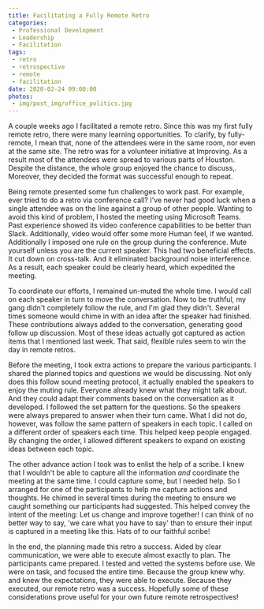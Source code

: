 ```yaml
---
title: Facilitating a Fully Remote Retro
categories:
 - Professional Development
 - Leadership
 - Facilitation
tags:
 - retro
 - retrospective
 - remote
 - facilitation
date: 2020-02-24 09:00:00
photos: 
 - img/post_img/office_politics.jpg
---
```


A couple weeks ago I facilitated a remote retro. Since this was my first fully remote retro, there were many learning opportunities. To clarify, by fully-remote, I mean that, none of the attendees were in the same room, nor even at the same site. The retro was for a volunteer initiative at Improving. As a result most of the attendees were spread to various parts of Houston. Despite the distance, the whole group enjoyed the chance to discuss,. Moreover, they decided the format was successful enough to repeat.

Being remote presented some fun challenges to work past. For example, ever tried to do a retro via conference call? I've never had good luck when a single attendee was on the line against a group of other people. Wanting to avoid this kind of problem, I hosted the meeting using Microsoft Teams. Past experience showed its video conference capabilities to be better than Slack. Additionally, video would offer some more Human feel, if we wanted. Additionally I imposed one rule on the group during the conference. Mute yourself unless you are the current speaker. This had two beneficial effects. It cut down on cross-talk. And it eliminated background noise interference. As a result, each speaker could be clearly heard, which expedited the meeting.

To coordinate our efforts, I remained un-muted the whole time. I would call on each speaker in turn to move the conversation. Now to be truthful, my gang didn't completely follow the rule, and I'm glad they didn't. Several times someone would chime in with an idea after the speaker had finished. These contributions always added to the conversation, generating good follow up discussion. Most of these ideas actually got captured as action items that I mentioned last week. That said, flexible rules seem to win the day in remote retros. 

Before the meeting, I took extra actions to prepare the various participants. I shared the planned topics and questions we would be discussing. Not only does this follow sound meeting protocol, it actually enabled the speakers to enjoy the muting rule. Everyone already knew what they might talk about. And they could adapt their comments based on the conversation as it developed. I followed the set pattern for the questions. So the speakers were always prepared to answer when their turn came. What I did not do, however, was follow the same pattern of speakers in each topic. I called on a different order of speakers each time. This helped keep people engaged. By changing the order, I allowed different speakers to expand on existing ideas between each topic.

The other advance action I took was to enlist the help of a scribe. I knew that I wouldn't be able to capture all the information _and_ coordinate the meeting at the same time. I could capture some, but I needed help. So I arranged for one of the participants to help me capture actions and thoughts. He chimed in several times during the meeting to ensure we caught something our participants had suggested. This helped convey the intent of the meeting: Let us change and improve together! I can think of no better way to say, 'we care what you have to say' than to ensure their input is captured in a meeting like this. Hats of to our faithful scribe!

In the end, the planning made this retro a success. Aided by clear communication, we were able to execute almost exactly to plan. The participants came prepared. I tested and vetted the systems before use. We were on task, and focused the entire time. Because the group knew why. and knew the expectations, they were able to execute. Because they executed, our remote retro was a success. Hopefully some of these considerations prove useful for your own future remote retrospectives!
